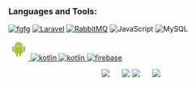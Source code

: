 <h3 align="left">Languages and Tools:</h3>

[![fgfg](https://img.shields.io/badge/php-%23777BB4.svg?style=for-the-badge&logo=php&logoColor=white)](https://php.net)
[![Laravel](https://img.shields.io/badge/laravel-%23FF2D20.svg?style=for-the-badge&logo=laravel&logoColor=white)](https://laravel.com)
[![RabbitMQ](https://img.shields.io/badge/Rabbitmq-FF6600?style=for-the-badge&logo=rabbitmq&logoColor=white)](https://rabbitmq.com)
![JavaScript](https://img.shields.io/badge/javascript-%23323330.svg?style=for-the-badge&logo=javascript&logoColor=%23F7DF1E)
![MySQL](https://img.shields.io/badge/mysql-%2300f.svg?style=for-the-badge&logo=mysql&logoColor=white)

<p align="left"> 
<a href="https://developer.android.com" target="_blank" rel="noreferrer"> 
<img src="https://raw.githubusercontent.com/devicons/devicon/master/icons/android/android-original-wordmark.svg" alt="android" width="40" height="40"/> 
</a>
<a href="https://kotlinlang.org" target="_blank" rel="noreferrer"> <img src="https://www.vectorlogo.zone/logos/kotlinlang/kotlinlang-icon.svg" alt="kotlin" width="40" height="40"/> </a>
<a href="https://kotlinlang.org" target="_blank" rel="noreferrer"> <img src="https://user-images.githubusercontent.com/48350702/136327368-98272ce0-a1c5-4b61-89fc-32f2350a84ed.png" alt="kotlin" width="40" height="40"/> </a>
<a href="https://firebase.google.com/" target="_blank" rel="noreferrer"> <img src="https://www.vectorlogo.zone/logos/firebase/firebase-icon.svg" alt="firebase" width="40" height="40"/> </a> 
</p>
<div align="center">
 
   <img src="https://github-readme-stats.vercel.app/api/top-langs/?username=danilkochura" style="height: 200px; margin-right: 20px">
   <img src="https://github-readme-stats.vercel.app/api?username=danilkochura&show_icons=true&locale=ru" style="height: 200px">
   <img src="https://github-readme-streak-stats.herokuapp.com/?user=danilkochura&" style="height: 200px; margin-right: 20px">
     <img src="http://github-profile-summary-cards.vercel.app/api/cards/most-commit-language?username=DanilKochura&theme=github" style="height: 200px; margin-right: 20px">
   </div>



